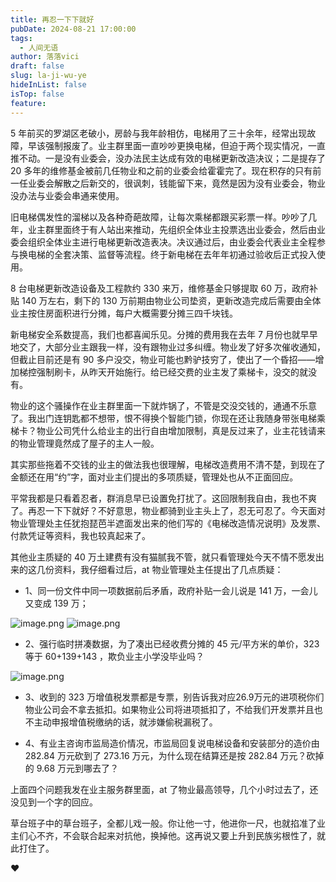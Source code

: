 ```yaml
---
title: 再忍一下下就好
pubDate: 2024-08-21 17:00:00
tags:
  - 人间无语
author: 落落vici
draft: false
slug: la-ji-wu-ye
hideInList: false
isTop: false
feature:
---
```

5 年前买的罗湖区老破小，房龄与我年龄相仿，电梯用了三十余年，经常出现故障，早该强制报废了。业主群里面一直吵吵更换电梯，但迫于两个现实情况，一直推不动。一是没有业委会，没办法民主达成有效的电梯更新改造决议；二是提存了 20 多年的维修基金被前几任物业和之前的业委会给霍霍完了。现在积存的只有前一任业委会解散之后新交的，很讽刺，钱能留下来，竟然是因为没有业委会，物业没办法与业委会串通来使用。

旧电梯偶发性的溜梯以及各种奇葩故障，让每次乘梯都跟买彩票一样。吵吵了几年，业主群里面终于有人站出来推动，先组织全体业主投票选出业委会，然后由业委会组织全体业主进行电梯更新改造表决。决议通过后，由业委会代表业主全程参与换电梯的全套决策、监督等流程。终于新电梯在去年年初通过验收后正式投入使用。

8 台电梯更新改造设备及工程款约 330 来万，维修基金只够提取 60 万，政府补贴 140 万左右，剩下的 130 万前期由物业公司垫资，更新改造完成后需要由全体业主按住房面积进行分摊，每户大概需要分摊三四千块钱。

新电梯安全系数提高，我们也都喜闻乐见。分摊的费用我在去年 7 月份也就早早地交了，大部分业主跟我一样，没有跟物业过多纠缠。物业发了好多次催收通知，但截止目前还是有 90 多户没交，物业可能也黔驴技穷了，使出了一个昏招——增加梯控强制刷卡，从昨天开始施行。给已经交费的业主发了乘梯卡，没交的就没有。

物业的这个骚操作在业主群里面一下就炸锅了，不管是交没交钱的，通通不乐意了。我出门连钥匙都不想带，恨不得换个智能门锁，你现在还让我随身带张电梯乘梯卡？物业公司凭什么给业主的出行自由增加限制，真是反过来了，业主花钱请来的物业管理竟然成了屋子的主人一般。

其实那些拖着不交钱的业主的做法我也很理解，电梯改造费用不清不楚，到现在了金额还在用“约”字，面对业主们提出的多项质疑，管理处也从不正面回应。

平常我都是只看着忍者，群消息早已设置免打扰了。这回限制我自由，我也不爽了。再忍一下下就好？不好意思，物业都骑到业主头上了，忍无可忍了。今天面对物业管理处主任犹抱琵芭半遮面发出来的他们写的《电梯改造情况说明》及发票、付款凭证等资料，我也较真起来了。

其他业主质疑的 40 万土建费有没有猫腻我不管，就只看管理处今天不情不愿发出来的这几份资料，我仔细看过后，at 物业管理处主任提出了几点质疑：
- 1、同一份文件中同一项数据前后矛盾，政府补贴一会儿说是 141 万，一会儿又变成 139 万；

![image.png](https://img.hux.ink/image/2024/08/202408211806104.png)
![image.png](https://img.hux.ink/image/2024/08/202408211807026.png)

- 2、强行临时拼凑数据，为了凑出已经收费分摊的 45 元/平方米的单价，323 等于 60+139+143 ，欺负业主小学没毕业吗？

![image.png](https://img.hux.ink/image/2024/08/202408211808802.png)

- 3、收到的 323 万增值税发票都是专票，别告诉我对应26.9万元的进项税你们物业公司会不拿去抵扣。如果物业公司将进项抵扣了，不给我们开发票并且也不主动申报增值税缴纳的话，就涉嫌偷税漏税了。

- 4、有业主咨询市监局造价情况，市监局回复说电梯设备和安装部分的造价由 282.84 万元砍到了 273.16 万元，为什么现在结算还是按 282.84 万元？砍掉的 9.68 万元到哪去了？

上面四个问题我发在业主服务群里面，at 了物业最高领导，几个小时过去了，还没见到一个字的回应。

草台班子中的草台班子，全都儿戏一般。你让他一寸，他进你一尺，也就掐准了业主们心不齐，不会联合起来对抗他，换掉他。这再说又要上升到民族劣根性了，就此打住了。

❤
